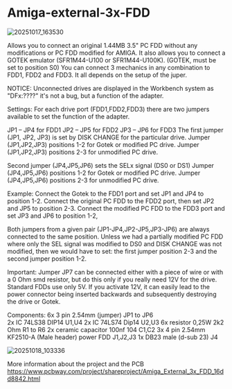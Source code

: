 # Amiga-external-3x-FDD

![20251017_163530](https://github.com/user-attachments/assets/bb7866ed-46f4-41a4-8de2-53a95b0d27c0)

Allows you to connect an original 1.44MB 3.5" PC FDD without any modifications or  PC FDD modified for AMIGA. It also allows you to connect a GOTEK emulator (SFR1M44-U100 or SFR1M44-U100K).
(GOTEK, must be set to position S0)
You can connect 3 mechanics in any combination to FDD1, FDD2 and FDD3.
It all depends on the setup of the juper.

NOTICE:
Unconnected drives are displayed in the Workbench system as "DFx:????" it's not a bug, but a function of the adapter.


Settings:
For each drive port (FDD1,FDD2,FDD3)
there are two jumpers available to set the function of the adapter.

JP1 – JP4 for FDD1
JP2 – JP5 for FDD2
JP3 – JP6 for FDD3
The first jumper (JP1, JP2, JP3) is set by DISK CHANGE for the particular drive.
Jumper (JP1,JP2,JP3) positions 1-2 for Gotek or modified PC drive.
Jumper (JP1,JP2,JP3) positions 2-3 for unmodified PC drive.

Second jumper (JP4,JP5,JP6) 
sets the SELx signal (DS0 or DS1)
Jumper (JP4,JP5,JP6) positions 1-2 for Gotek or modified PC drive.
Jumper (JP4,JP5,JP6) positions 2-3 for unmodified PC drive.



Example:
Connect the Gotek to the FDD1 port and set JP1 and JP4 to position 1-2.
Connect the original PC FDD to the FDD2 port, then set JP2 and JP5 to position 2-3.
Connect the modified PC FDD to the FDD3 port and set JP3 and JP6 to position 1-2,

Both jumpers from a given pair (JP1-JP4,JP2-JP5,JP3-JP6) are always connected to the same position.
Unless we had a partially modified PC FDD where only the SEL signal was modified to DS0 and DISK CHANGE was not modified, then we would have to set: the first jumper position 2-3 and the second jumper position 1-2.

Important:
Jumper JP7 can be connected either with a piece of wire or with a 0 Ohm smd resistor, but do this only if you really need 12V for the drive. Standard FDDs use only 5V.
If you activate 12V, it can easily lead to the power connector being inserted backwards and subsequently destroying the drive or Gotek.


Components:
6x  3 pin 2.54mm (jumper) JP1 to JP6    
2x  IC  74LS38 DIP14  U1,U4 
2x  IC  74LS74 Dip14  U2,U3
6x  resistor 0,25W 2k2 Ohm  R1 to R6
2x  ceramic capacitor  100nf  104    C1,C2
3x  4 pin 2.54mm KF2510-A (Male header) power FDD   J1,J2,J3
1x  DB23 male (d-sub 23)  J4 



![20251018_103336](https://github.com/user-attachments/assets/930e9d4d-9dd0-410f-8968-f6ca6372ad63)



More information about the project and the PCB   https://www.pcbway.com/project/shareproject/Amiga_External_3x_FDD_16dd8842.html 
